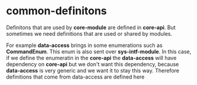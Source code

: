 # common-definitons
Definitons that are used by **core-module** are defined in **core-api**. But sometimes we need definitions that are used or shared by modules. 

For example **data-access** brings in some enumerations such as **CommandEnum**. This enum is also sent over **sys-intf-module**. In this case, if we define the enumeratin in the **core-api** the  **data-access** will have dependency on **core-api**
but we don't want this dependency, because **data-access** is very generic and we want it to stay this way. Therefore definitions that come from data-access are defined here
